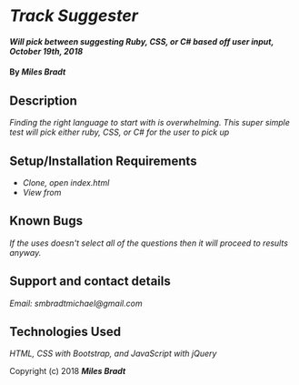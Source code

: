 # _Track Suggester_

#### _Will pick between suggesting Ruby, CSS, or C# based off user input, October 19th, 2018_

#### By _**Miles Bradt**_

## Description

_Finding the right language to start with is overwhelming. This super simple test will pick either ruby, CSS, or C# for the user to pick up_

## Setup/Installation Requirements

* _Clone, open index.html_
* _View from_

## Known Bugs

_If the uses doesn't select all of the questions then it will proceed to results anyway._

## Support and contact details

_Email: smbradtmichael@gmail.com_

## Technologies Used

_HTML, CSS with Bootstrap, and JavaScript with jQuery_

Copyright (c) 2018 **_Miles Bradt_**
